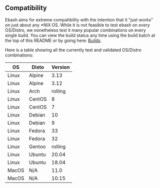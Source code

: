 ## Compatibility

Ebash aims for extreme compatibility with the intention that it "just works" on just about any *NIX OS. While it is not
feasible to test ebash on _every_ OS/Distro, we nonetheless test it many popular combinations on every single build. You
can view the build status any time using the build batch at the top of this README or by going here:
[Builds](https://github.com/elibs/ebash/actions?query=workflow%3APipeline+branch%3Amaster).

Here is a table showing all the currently test and validated OS/Distro
combinations:

| OS    | Disto  | Version |
| ----- | -------| ------- |
| Linux | Alpine | 3.13    |
| Linux | Alpine | 3.12    |
| Linux | Arch   | rolling |
| Linux | CentOS | 8       |
| Linux | CentOS | 7       |
| Linux | Debian | 10      |
| Linux | Debian | 9       |
| Linux | Fedora | 33      |
| Linux | Fedora | 32      |
| Linux | Gentoo | rolling |
| Linux | Ubuntu | 20.04   |
| Linux | Ubuntu | 18.04   |
| MacOS | N/A    |  11.0   |
| MacOS | N/A    | 10.15   |
